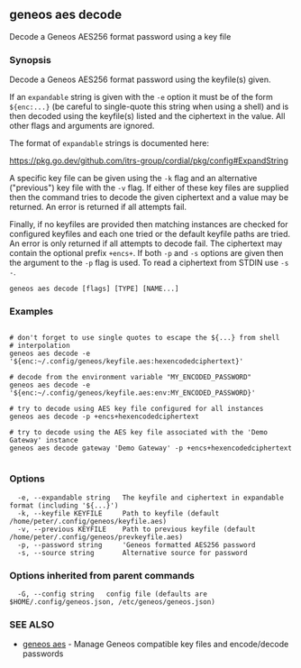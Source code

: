 ## geneos aes decode

Decode a Geneos AES256 format password using a key file

### Synopsis


Decode a Geneos AES256 format password using the keyfile(s) given.

If an `expandable` string is given with the `-e` option it must be of
the form `${enc:...}` (be careful to single-quote this string when
using a shell) and is then decoded using the keyfile(s) listed and
the ciphertext in the value. All other flags and arguments are
ignored.

The format of `expandable` strings is documented here:

<https://pkg.go.dev/github.com/itrs-group/cordial/pkg/config#ExpandString>

A specific key file can be given using the `-k` flag and an
alternative ("previous") key file with the `-v` flag. If either of
these key files are supplied then the command tries to decode the
given ciphertext and a value may be returned. An error is returned if
all attempts fail.

Finally, if no keyfiles are provided then matching instances are
checked for configured keyfiles and each one tried or the default
keyfile paths are tried. An error is only returned if all attempts to
decode fail. The ciphertext may contain the optional prefix `+encs+`.
If both `-p` and `-s` options are given then the argument to the `-p`
flag is used. To read a ciphertext from STDIN use `-s -`.


```
geneos aes decode [flags] [TYPE] [NAME...]
```

### Examples

```

# don't forget to use single quotes to escape the ${...} from shell
# interpolation
geneos aes decode -e '${enc:~/.config/geneos/keyfile.aes:hexencodedciphertext}'

# decode from the environment variable "MY_ENCODED_PASSWORD"
geneos aes decode -e '${enc:~/.config/geneos/keyfile.aes:env:MY_ENCODED_PASSWORD}'

# try to decode using AES key file configured for all instances
geneos aes decode -p +encs+hexencodedciphertext

# try to decode using the AES key file associated with the 'Demo Gateway' instance
geneos aes decode gateway 'Demo Gateway' -p +encs+hexencodedciphertext
	
```

### Options

```
  -e, --expandable string   The keyfile and ciphertext in expandable format (including '${...}')
  -k, --keyfile KEYFILE     Path to keyfile (default /home/peter/.config/geneos/keyfile.aes)
  -v, --previous KEYFILE    Path to previous keyfile (default /home/peter/.config/geneos/prevkeyfile.aes)
  -p, --password string     'Geneos formatted AES256 password
  -s, --source string       Alternative source for password
```

### Options inherited from parent commands

```
  -G, --config string   config file (defaults are $HOME/.config/geneos.json, /etc/geneos/geneos.json)
```

### SEE ALSO

* [geneos aes](geneos_aes.md)	 - Manage Geneos compatible key files and encode/decode passwords

